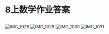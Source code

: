 # 8上数学作业答案
## 
![IMG_1028](https://github.com/user-attachments/assets/2f30770c-061a-4b62-94e7-312a2e67883f)
![IMG_1029](https://github.com/user-attachments/assets/704c3c9d-309a-442a-ac9b-d6197adf45f3)
![IMG_1030](https://github.com/user-attachments/assets/70d2aa41-3608-440e-84d1-c367243eb21c)
![IMG_1031](https://github.com/user-attachments/assets/3684f52b-083c-4c81-b462-b1d2abe81bdc)

